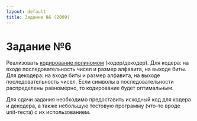 ```yaml
---
layout: default
title: Задание №6 (2009)
---
```


# Задание №6

Реализовать [кодирование полиномом][polynom] (кодер/декодер). Для кодера: на входе последовательность чисел и размер алфавита, на выходе биты. Для декодера: на входе биты и размер алфавита, на выходе последовательность чисел. Если символы в последовательности распределены равномерно, то кодирование будет оптимальным.

Для сдачи задания необходимо предоставить исходный код для кодера и декодера, а также небольшую тестовую программу (что-то вроде unit-теста) с их использованием.

[polynom]: {{site.baseurl}}/theory/polynom-coding/
